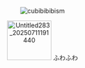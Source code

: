 <p align="center"> <img src="https://komarev.com/ghpvc/?username=cubibibibism&label=fuwa　fuwa　&color=FFCFC8&style=flat" alt="cubibibibism" /> </p>

<p align="center"> <img width="100" height="90" alt="Untitled283_20250711191440" src="https://github.com/user-attachments/assets/ed691e98-1cf0-4ca3-98af-39c9b7ea041f" /> ふわふわ
